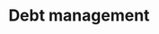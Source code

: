 ---
title: Debt management
longTitle: 'Debt management'
tags:
- gccommon
narrowerTerm:
- "[[Management]]"
relatedTerm:
- "[[Public finance National debt]]"
---
